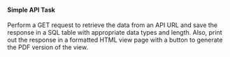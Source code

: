 <h4>Simple API Task</h4>
<p>Perform a GET request to retrieve the data from an API URL and save the response in a SQL table with appropriate data types and length. Also, print out the response in a formatted HTML view page with a button to generate the PDF version of the view.</p>